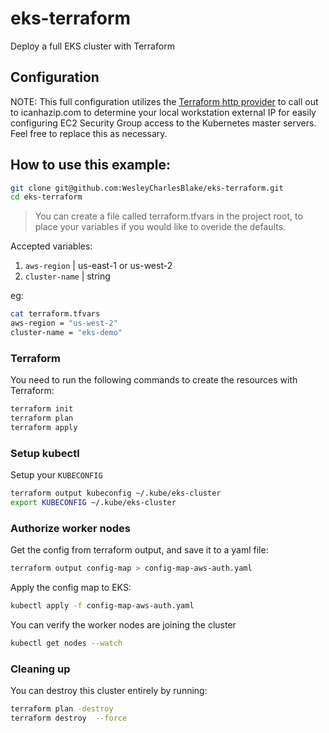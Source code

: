 # eks-terraform
Deploy a full EKS cluster with Terraform

## Configuration

NOTE: This full configuration utilizes the [Terraform http provider](https://www.terraform.io/docs/providers/http/index.html) to call out to icanhazip.com to determine your local workstation external IP for easily configuring EC2 Security Group access to the Kubernetes master servers. Feel free to replace this as necessary.


## How to use this example:

```bash
git clone git@github.com:WesleyCharlesBlake/eks-terraform.git
cd eks-terraform
```

> You can create a file called terraform.tfvars in the project root, to place your variables if you would like to overide the defaults.

Accepted variables:

1. `aws-region` | us-east-1 or us-west-2
2. `cluster-name` | string

eg:

```bash
cat terraform.tfvars
aws-region = "us-west-2"
cluster-name = "eks-demo"
```

### Terraform

You need to run the following commands to create the resources with Terraform:

```bash
terraform init
terraform plan
terraform apply
```

### Setup kubectl

Setup your `KUBECONFIG`

```bash
terraform output kubeconfig ~/.kube/eks-cluster
export KUBECONFIG ~/.kube/eks-cluster
```

### Authorize worker nodes

Get the config from terraform output, and save it to a yaml file:

```bash
terraform output config-map > config-map-aws-auth.yaml
```

Apply the config map to EKS:

```bash
kubectl apply -f config-map-aws-auth.yaml
```

You can verify the worker nodes are joining the cluster

```bash
kubectl get nodes --watch
```

### Cleaning up

You can destroy this cluster entirely by running:

```bash
terraform plan -destroy
terraform destroy  --force
```